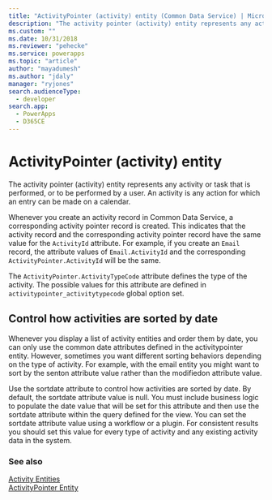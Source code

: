 ```yaml
---
title: "ActivityPointer (activity) entity (Common Data Service) | Microsoft Docs" # Intent and product brand in a unique string of 43-59 chars including spaces
description: "The activity pointer (activity) entity represents any activity or task that is performed, or to be performed by a user. An activity is any action for which an entry can be made on a calendar" 
ms.custom: ""
ms.date: 10/31/2018
ms.reviewer: "pehecke"
ms.service: powerapps
ms.topic: "article"
author: "mayadumesh" 
ms.author: "jdaly" 
manager: "ryjones" 
search.audienceType: 
  - developer
search.app: 
  - PowerApps
  - D365CE
---
```

# ActivityPointer (activity) entity

The activity pointer (activity) entity represents any activity or task that is performed, or to be performed by a user. An activity is any action for which an entry can be made on a calendar.  
  
 Whenever you create an activity record in Common Data Service, a corresponding activity pointer record is created. This indicates that the activity record and the corresponding activity pointer record have the same value for the `ActivityId` attribute. For example, if you create an `Email` record, the attribute values of `Email.ActivityId` and the corresponding `ActivityPointer.ActivityId` will be the same.  
  
 The `ActivityPointer.ActivityTypeCode` attribute defines the type of the activity. The possible values for this attribute are defined in `activitypointer_activitytypecode` global option set.  
  
<a name="bkmk_sortdate"></a>   

## Control how activities are sorted by date  
  
 Whenever you display a list of activity entities and order them by date, you can only use the common date  attributes defined in the activitypointer entity. However, sometimes you want different sorting behaviors depending on the type of activity. For example, with the email entity you might want to sort by the senton attribute value  rather than the modifiedon attribute value.  
  
 Use the sortdate attribute to control how activities are sorted by date. By default, the sortdate attribute value is null. You must include business logic to populate the date value that will be set for this attribute and then use the sortdate attribute within the query defined for the view. You can set the sortdate attribute value using a workflow or a plugin. For consistent results you should set this value for every type of activity and any existing activity data in the system.  
  
### See also  
 [Activity Entities](activity-entities.md)   
 [ActivityPointer Entity](reference/entities/activitypointer.md)